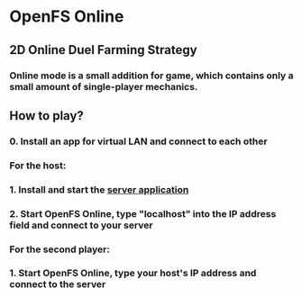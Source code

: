 # OpenFS Online
## 2D Online Duel Farming Strategy
### Online mode is a small addition for game, which contains only a small amount of single-player mechanics.
## How to play?
### 0. Install an app for virtual LAN and connect to each other
### **For the host:**
### 1. Install and start the [server application](https://github.com/Otrellona/OpenFS-Server)
### 2. Start OpenFS Online, type "localhost" into the IP address field and connect to your server

### **For the second player:**
### 1. Start OpenFS Online, type your host's IP address and connect to the server
